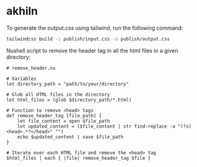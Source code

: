 # akhiln

To generate the output.css using tailwind, run the following command:

```bash
tailwindcss build -i publish/input.css -o publish/output.css
```

Nushell script to remove the header tag in all the html files in a given directory:

```nu
# remove_header.nu

# Variables
let directory_path = "path/to/your/directory"

# Glob all HTML files in the directory
let html_files = (glob $directory_path/*.html)

# Function to remove <head> tags
def remove_header_tag [file_path] {
    let file_content = open $file_path
    let updated_content = ($file_content | str find-replace -a "(?s)<head>.*?</head>" "")
    echo $updated_content | save $file_path
}

# Iterate over each HTML file and remove the <head> tag
$html_files | each { |file| remove_header_tag $file }
```
